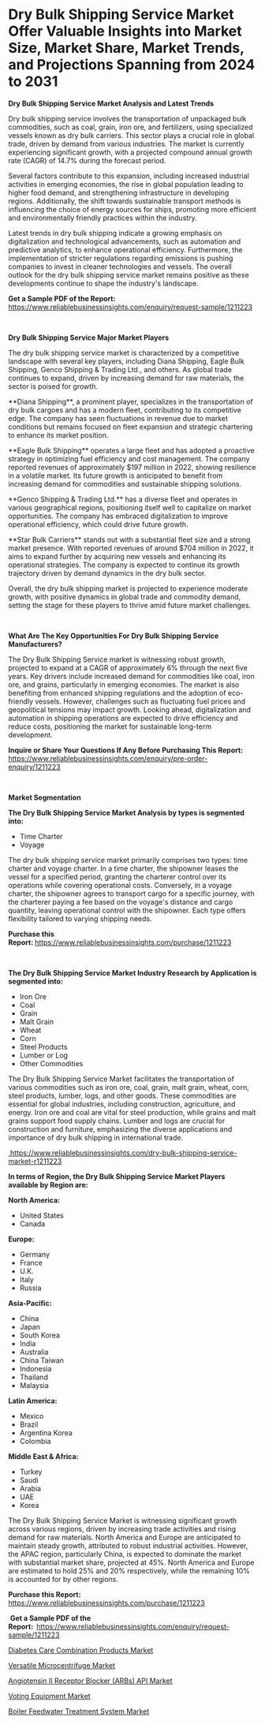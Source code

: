 <p><h1>Dry Bulk Shipping Service Market Offer Valuable Insights into Market Size, Market Share, Market Trends, and Projections Spanning from 2024 to 2031</h1></p><p><strong>Dry Bulk Shipping Service Market Analysis and Latest Trends</strong></p>
<p><p>Dry bulk shipping service involves the transportation of unpackaged bulk commodities, such as coal, grain, iron ore, and fertilizers, using specialized vessels known as dry bulk carriers. This sector plays a crucial role in global trade, driven by demand from various industries. The market is currently experiencing significant growth, with a projected compound annual growth rate (CAGR) of 14.7% during the forecast period. </p><p>Several factors contribute to this expansion, including increased industrial activities in emerging economies, the rise in global population leading to higher food demand, and strengthening infrastructure in developing regions. Additionally, the shift towards sustainable transport methods is influencing the choice of energy sources for ships, promoting more efficient and environmentally friendly practices within the industry.</p><p>Latest trends in dry bulk shipping indicate a growing emphasis on digitalization and technological advancements, such as automation and predictive analytics, to enhance operational efficiency. Furthermore, the implementation of stricter regulations regarding emissions is pushing companies to invest in cleaner technologies and vessels. The overall outlook for the dry bulk shipping service market remains positive as these developments continue to shape the industry's landscape.</p></p>
<p><strong>Get a Sample PDF of the Report:&nbsp;</strong> <a href="https://www.reliablebusinessinsights.com/enquiry/request-sample/1211223?utm_campaign=84&utm_medium=2&utm_source=Github&utm_content=ia&utm_term=12102024&utm_id=dry-bulk-shipping-service">https://www.reliablebusinessinsights.com/enquiry/request-sample/1211223</a></p>
<p>&nbsp;</p>
<p><strong>Dry Bulk Shipping Service Major Market Players</strong></p>
<p><p>The dry bulk shipping service market is characterized by a competitive landscape with several key players, including Diana Shipping, Eagle Bulk Shipping, Genco Shipping & Trading Ltd., and others. As global trade continues to expand, driven by increasing demand for raw materials, the sector is poised for growth.</p><p>**Diana Shipping**, a prominent player, specializes in the transportation of dry bulk cargoes and has a modern fleet, contributing to its competitive edge. The company has seen fluctuations in revenue due to market conditions but remains focused on fleet expansion and strategic chartering to enhance its market position.</p><p>**Eagle Bulk Shipping** operates a large fleet and has adopted a proactive strategy in optimizing fuel efficiency and cost management. The company reported revenues of approximately $197 million in 2022, showing resilience in a volatile market. Its future growth is anticipated to benefit from increasing demand for commodities and sustainable shipping solutions.</p><p>**Genco Shipping & Trading Ltd.** has a diverse fleet and operates in various geographical regions, positioning itself well to capitalize on market opportunities. The company has embraced digitalization to improve operational efficiency, which could drive future growth.</p><p>**Star Bulk Carriers** stands out with a substantial fleet size and a strong market presence. With reported revenues of around $704 million in 2022, it aims to expand further by acquiring new vessels and enhancing its operational strategies. The company is expected to continue its growth trajectory driven by demand dynamics in the dry bulk sector.</p><p>Overall, the dry bulk shipping market is projected to experience moderate growth, with positive dynamics in global trade and commodity demand, setting the stage for these players to thrive amid future market challenges.</p></p>
<p>&nbsp;</p>
<p><strong>What Are The Key Opportunities For Dry Bulk Shipping Service Manufacturers?</strong></p>
<p><p>The Dry Bulk Shipping Service market is witnessing robust growth, projected to expand at a CAGR of approximately 6% through the next five years. Key drivers include increased demand for commodities like coal, iron ore, and grains, particularly in emerging economies. The market is also benefiting from enhanced shipping regulations and the adoption of eco-friendly vessels. However, challenges such as fluctuating fuel prices and geopolitical tensions may impact growth. Looking ahead, digitalization and automation in shipping operations are expected to drive efficiency and reduce costs, positioning the market for sustainable long-term development.</p></p>
<p><strong>Inquire or Share Your Questions If Any Before Purchasing This Report:</strong> <a href="https://www.reliablebusinessinsights.com/enquiry/pre-order-enquiry/1211223?utm_campaign=84&utm_medium=2&utm_source=Github&utm_content=ia&utm_term=12102024&utm_id=dry-bulk-shipping-service">https://www.reliablebusinessinsights.com/enquiry/pre-order-enquiry/1211223</a></p>
<p>&nbsp;</p>
<p><strong>Market Segmentation</strong></p>
<p><strong>The Dry Bulk Shipping Service Market Analysis by types is segmented into:</strong></p>
<p><ul><li>Time Charter</li><li>Voyage</li></ul></p>
<p><p>The dry bulk shipping service market primarily comprises two types: time charter and voyage charter. In a time charter, the shipowner leases the vessel for a specified period, granting the charterer control over its operations while covering operational costs. Conversely, in a voyage charter, the shipowner agrees to transport cargo for a specific journey, with the charterer paying a fee based on the voyage's distance and cargo quantity, leaving operational control with the shipowner. Each type offers flexibility tailored to varying shipping needs.</p></p>
<p><strong>Purchase this Report:&nbsp;</strong><a href="https://www.reliablebusinessinsights.com/purchase/1211223?utm_campaign=84&utm_medium=2&utm_source=Github&utm_content=ia&utm_term=12102024&utm_id=dry-bulk-shipping-service">https://www.reliablebusinessinsights.com/purchase/1211223</a></p>
<p>&nbsp;</p>
<p><strong>The Dry Bulk Shipping Service Market Industry Research by Application is segmented into:</strong></p>
<p><ul><li>Iron Ore</li><li>Coal</li><li>Grain</li><li>Malt Grain</li><li>Wheat</li><li>Corn</li><li>Steel Products</li><li>Lumber or Log</li><li>Other Commodities</li></ul></p>
<p><p>The Dry Bulk Shipping Service Market facilitates the transportation of various commodities such as iron ore, coal, grain, malt grain, wheat, corn, steel products, lumber, logs, and other goods. These commodities are essential for global industries, including construction, agriculture, and energy. Iron ore and coal are vital for steel production, while grains and malt grains support food supply chains. Lumber and logs are crucial for construction and furniture, emphasizing the diverse applications and importance of dry bulk shipping in international trade.</p></p>
<p><a href="https://www.reliablebusinessinsights.com/dry-bulk-shipping-service-market-r1211223?utm_campaign=84&utm_medium=2&utm_source=Github&utm_content=ia&utm_term=12102024&utm_id=dry-bulk-shipping-service">&nbsp;https://www.reliablebusinessinsights.com/dry-bulk-shipping-service-market-r1211223</a></p>
<p><strong>In terms of Region, the Dry Bulk Shipping Service Market Players available by Region are:</strong></p>
<p>
    <p> <strong> North America: </strong>
        <ul>
            <li>United States</li>
            <li>Canada</li>
        </ul>
        </p> 
    <p> <strong> Europe: </strong>
        <ul>
            <li>Germany</li>
            <li>France</li>
            <li>U.K.</li>
            <li>Italy</li>
            <li>Russia</li>
        </ul>
        </p> 
    <p> <strong> Asia-Pacific: </strong>
        <ul>
            <li>China</li>
            <li>Japan</li>
            <li>South Korea</li>
            <li>India</li>
            <li>Australia</li>
            <li>China Taiwan</li>
            <li>Indonesia</li>
            <li>Thailand</li>
            <li>Malaysia</li>
        </ul>
        </p> 
    <p> <strong> Latin America: </strong>
        <ul>
            <li>Mexico</li>
            <li>Brazil</li>
            <li>Argentina Korea</li>
            <li>Colombia</li>
        </ul>
        </p> 
    <p> <strong> Middle East & Africa: </strong>
        <ul>
            <li>Turkey</li>
            <li>Saudi</li>
            <li>Arabia</li>
            <li>UAE</li>
            <li>Korea</li>
        </ul>
    </p>
    </p>
<p><p>The Dry Bulk Shipping Service Market is witnessing significant growth across various regions, driven by increasing trade activities and rising demand for raw materials. North America and Europe are anticipated to maintain steady growth, attributed to robust industrial activities. However, the APAC region, particularly China, is expected to dominate the market with substantial market share, projected at 45%. North America and Europe are estimated to hold 25% and 20% respectively, while the remaining 10% is accounted for by other regions.</p></p>
<p><strong>Purchase this Report: </strong><a href="https://www.reliablebusinessinsights.com/purchase/1211223?utm_campaign=84&utm_medium=2&utm_source=Github&utm_content=ia&utm_term=12102024&utm_id=dry-bulk-shipping-service">https://www.reliablebusinessinsights.com/purchase/1211223</a></p>
<p>&nbsp;<strong>Get a Sample PDF of the Report:&nbsp;&nbsp;</strong><a href="https://www.reliablebusinessinsights.com/enquiry/request-sample/1211223?utm_campaign=84&utm_medium=2&utm_source=Github&utm_content=ia&utm_term=12102024&utm_id=dry-bulk-shipping-service">https://www.reliablebusinessinsights.com/enquiry/request-sample/1211223</a></p>
<p><strong></strong></p>
<p><p><a href="https://www.linkedin.com/pulse/in-depth-diabetes-care-combination-products-market-review-jrwfe?utm_campaign=84&utm_medium=2&utm_source=Github&utm_content=ia&utm_term=12102024&utm_id=dry-bulk-shipping-service">Diabetes Care Combination Products Market</a></p><p><a href="https://www.linkedin.com/pulse/versatile-microcentrifuge-market-global-share-ranking-agcae?utm_campaign=84&utm_medium=2&utm_source=Github&utm_content=ia&utm_term=12102024&utm_id=dry-bulk-shipping-service">Versatile Microcentrifuge Market</a></p><p><a href="https://github.com/MegiDuro586/Market-Research-Report-List-1/blob/main/angiotensin-ii-receptor-blocker-arbs-api-market.md?utm_campaign=84&utm_medium=2&utm_source=Github&utm_content=ia&utm_term=12102024&utm_id=dry-bulk-shipping-service">Angiotensin II Receptor Blocker (ARBs) API Market</a></p><p><a href="https://github.com/mestacrmorr0gv/Market-Research-Report-List-1/blob/main/voting-equipment-market.md?utm_campaign=84&utm_medium=2&utm_source=Github&utm_content=ia&utm_term=12102024&utm_id=dry-bulk-shipping-service">Voting Equipment Market</a></p><p><a href="https://www.linkedin.com/pulse/global-boiler-feedwater-treatment-system-market-analysis-trends-wn97c?utm_campaign=84&utm_medium=2&utm_source=Github&utm_content=ia&utm_term=12102024&utm_id=dry-bulk-shipping-service">Boiler Feedwater Treatment System Market</a></p></p>